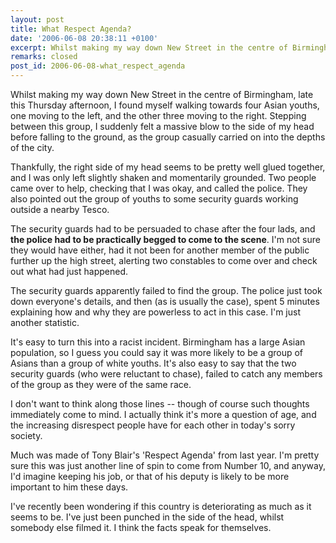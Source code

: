 ```yaml
---
layout: post
title: What Respect Agenda?
date: '2006-06-08 20:38:11 +0100'
excerpt: Whilst making my way down New Street in the centre of Birmingham, late this Thursday afternoon, I became a victim of the vile 'happy slapping' phenomenon.
remarks: closed
post_id: 2006-06-08-what_respect_agenda
---
```

Whilst making my way down New Street in the centre of Birmingham, late this Thursday afternoon, I found myself walking towards four Asian youths, one moving to the left, and the other three moving to the right. Stepping between this group, I suddenly felt a massive blow to the side of my head before falling to the ground, as the group casually carried on into the depths of the city.

Thankfully, the right side of my head seems to be pretty well glued together, and I was only left slightly shaken and momentarily grounded. Two people came over to help, checking that I was okay, and called the police. They also pointed out the group of youths to some security guards working outside a nearby Tesco.

The security guards had to be persuaded to chase after the four lads, and **the police had to be practically begged to come to the scene**. I'm not sure they would have either, had it not been for another member of the public further up the high street, alerting two constables to come over and check out what had just happened.

The security guards apparently failed to find the group. The police just took down everyone's details, and then (as is usually the case), spent 5 minutes explaining how and why they are powerless to act in this case. I'm just another statistic.

It's easy to turn this into a racist incident. Birmingham has a large Asian population, so I guess you could say it was more likely to be a group of Asians than a group of white youths. It's also easy to say that the two security guards (who were reluctant to chase), failed to catch any members of the group as they were of the same race.

I don't want to think along those lines -- though of course such thoughts immediately come to mind. I actually think it's more a question of age, and the increasing disrespect people have for each other in today's sorry society.

Much was made of Tony Blair's 'Respect Agenda' from last year. I'm pretty sure this was just another line of spin to come from Number 10, and anyway, I'd imagine keeping his job, or that of his deputy is likely to be more important to him these days.

I've recently been wondering if this country is deteriorating as much as it seems to be. I've just been punched in the side of the head, whilst somebody else filmed it. I think the facts speak for themselves.